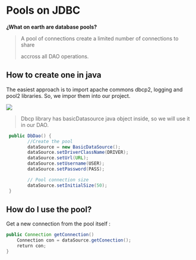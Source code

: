 # Pools on JDBC

**¿What on earth are database pools?**

> A pool of connections create a limited number of connections to share
> 
> accross all DAO operations.  

## How to create one in java

The easiest approach is to import apache commons dbcp2, logging and pool2 libraries.
So, we impor them into our project.

![](C:\Users\aketz\AppData\Roaming\marktext\images\2022-02-04-07-05-31-image.png)

>  Dbcp library has basicDatasource java object inside, so we will use it in our DAO. 

```java
 public DbDao() {
        //Create the pool 
        dataSource = new BasicDataSource();
        dataSource.setDriverClassName(DRIVER);
        dataSource.setUrl(URL);
        dataSource.setUsername(USER);
        dataSource.setPassword(PASS);

        // Pool connection size
        dataSource.setInitialSize(50);
 }
```

## How do I use the pool?

Get a new connection from the pool itself :

```java
public Connection getConnection() 
    Connection con = dataSource.getConection(); 
    return con;
}
```
